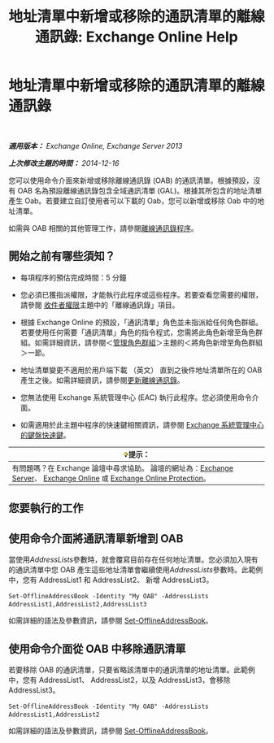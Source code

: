 ﻿---
title: '地址清單中新增或移除的通訊清單的離線通訊錄: Exchange Online Help'
TOCTitle: 地址清單中新增或移除的通訊清單的離線通訊錄
ms:assetid: 86bd5651-ad41-4516-bf23-6579f4e4da03
ms:mtpsurl: https://technet.microsoft.com/zh-tw/library/Bb123563(v=EXCHG.150)
ms:contentKeyID: 50473630
ms.date: 05/23/2018
mtps_version: v=EXCHG.150
ms.translationtype: MT
---

# 地址清單中新增或移除的通訊清單的離線通訊錄

 

_**適用版本：** Exchange Online, Exchange Server 2013_

_**上次修改主題的時間：** 2014-12-16_

您可以使用命令介面來新增或移除離線通訊錄 (OAB) 的通訊清單。根據預設，沒有 OAB 名為預設離線通訊錄包含全域通訊清單 (GAL)。根據其所包含的地址清單產生 Oab。若要建立自訂使用者可以下載的 Oab，您可以新增或移除 Oab 中的地址清單。

如需與 OAB 相關的其他管理工作，請參閱[離線通訊錄程序](offline-address-book-procedures-exchange-2013-help.md)。

## 開始之前有哪些須知？

  - 每項程序的預估完成時間：5 分鐘

  - 您必須已獲指派權限，才能執行此程序或這些程序。若要查看您需要的權限，請參閱 [收件者權限](recipients-permissions-exchange-2013-help.md)主題中的「離線通訊錄」項目。

  - 根據 Exchange Online 的預設，「通訊清單」角色並未指派給任何角色群組。若要使用任何需要「通訊清單」角色的指令程式，您需將此角色新增至角色群組。如需詳細資訊，請參閱＜[管理角色群組](manage-role-groups-exchange-2013-help.md)＞主題的＜將角色新增至角色群組＞一節。

  - 地址清單變更不適用於用戶端下載 （英文） 直到之後件地址清單所在的 OAB 產生之後。如需詳細資訊，請參閱[更新離線通訊錄](update-an-offline-address-book-exchange-2013-help.md)。

  - 您無法使用 Exchange 系統管理中心 (EAC) 執行此程序。您必須使用命令介面。

  - 如需適用於此主題中程序的快速鍵相關資訊，請參閱 [Exchange 系統管理中心的鍵盤快速鍵](keyboard-shortcuts-in-the-exchange-admin-center-exchange-online-protection-help.md)。

<table>
<thead>
<tr class="header">
<th><img src="images/Bb124558.tip(EXCHG.150).gif" title="提示" alt="提示" />提示：</th>
</tr>
</thead>
<tbody>
<tr class="odd">
<td>有問題嗎？在 Exchange 論壇中尋求協助。 論壇的網址為：<a href="https://go.microsoft.com/fwlink/p/?linkid=60612">Exchange Server</a>、 <a href="https://go.microsoft.com/fwlink/p/?linkid=267542">Exchange Online</a> 或 <a href="https://go.microsoft.com/fwlink/p/?linkid=285351">Exchange Online Protection</a>。</td>
</tr>
</tbody>
</table>


## 您要執行的工作

## 使用命令介面將通訊清單新增到 OAB

當使用*AddressLists*參數時，就會覆寫目前存在任何地址清單。您必須加入現有的通訊清單中您 OAB 產生這些地址清單會繼續使用*AddressLists*參數時。此範例中，您有 AddressList1 和 AddressList2、 新增 AddressList3。

    Set-OfflineAddressBook -Identity "My OAB" -AddressLists AddressList1,AddressList2,AddressList3

如需詳細的語法及參數資訊，請參閱 [Set-OfflineAddressBook](https://technet.microsoft.com/zh-tw/library/aa996330\(v=exchg.150\))。

## 使用命令介面從 OAB 中移除通訊清單

若要移除 OAB 的通訊清單，只要省略該清單中的通訊清單的地址清單。此範例中，您有 AddressList1、 AddressList2，以及 AddressList3，會移除 AddressList3。

    Set-OfflineAddressBook -Identity "My OAB" -AddressLists AddressList1,AddressList2

如需詳細的語法及參數資訊，請參閱 [Set-OfflineAddressBook](https://technet.microsoft.com/zh-tw/library/aa996330\(v=exchg.150\))。

